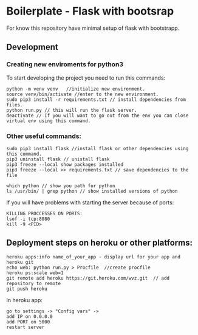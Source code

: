 # Boilerplate - Flask with bootsrap

For know this repository have minimal setup of flask with bootstrapp. 

## Development

### Creating new enviroments for python3 

To start developing the project you need to run this commands:

```
python -m venv venv   //initialize new environment.
source venv/bin/activate //enter to the new environment.
sudo pip3 install -r requirements.txt // install dependencies from files.
python run.py // this will run the flask server.
deactivate // If you will want to go out from the env you can close virtual env using this command.
```

### Other useful commands:

```
sudo pip3 install flask //install flask or other dependencies using this command.
pip3 uninstall flask // unistall flask
pip3 freeze --local show packages installed 
pip3 freeze --local >> requirements.txt // save dependencies to the file

which python // show you path for python
ls /usr/bin/ | grep python // show installed versions of python
```

If you will have problems with starting the server because of ports:

```
KILLING PROCCESSES ON PORTS:
lsof -i tcp:8080
kill -9 <PID>
```

## Deployment steps on heroku or other platforms:

```
heroku apps:info name_of_your_app - display url for your app and heroku git
echo web: python run.py > Procfile  //create procfile
heroku ps:scale web=1
git remote add heroku https://git.heroku.com/wvz.git  // add repository to remote
git push heroku
```

In heroku app: 

```
go to settings -> "Config vars" -> 
add IP on 0.0.0.0
add PORT on 5000
restart server
```
